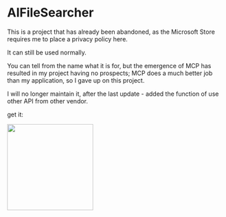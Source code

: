 # AIFileSearcher
This is a project that has already been abandoned, as the Microsoft Store requires me to place a privacy policy here.

It can still be used normally.

You can tell from the name what it is for, but the emergence of MCP has resulted in my project having no prospects; MCP does a much better job than my application, so I gave up on this project.

I will no longer maintain it, after the last update - added the function of use other API from other vendor.

get it:

<a href="https://apps.microsoft.com/detail/9NN7WPMPL3T6?mode=direct">
	<img src="https://get.microsoft.com/images/en-us%20dark.svg" width="200"/>
</a>
